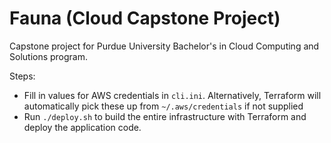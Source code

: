 # Fauna (Cloud Capstone Project)
Capstone project for Purdue University Bachelor's in Cloud Computing and Solutions program.

Steps:
- Fill in values for AWS credentials in `cli.ini`. Alternatively, Terraform will automatically pick these up from `~/.aws/credentials` if not supplied
- Run `./deploy.sh` to build the entire infrastructure with Terraform and deploy the application code.
